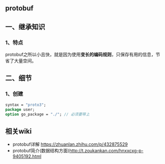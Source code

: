 ## protobuf

## 一、继承知识

### 1、特点

protobuf之所以小且快，就是因为使用**变长的编码规则**，只保存有用的信息，节省了大量空间。

## 二、细节

### 1、创建

```protobuf
syntax = "proto3";
package user;
option go_package = "./"; // 必须要带上
```



## 相关wiki

- protobuf详解 https://zhuanlan.zhihu.com/p/432875529 
- protobuf简介(数据结构方面)http://t.zoukankan.com/hnxxcxg-p-9405192.html